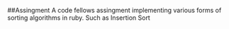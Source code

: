 ##Assingment
A code fellows assingment implementing various forms of sorting algorithms in ruby.
Such as Insertion Sort
